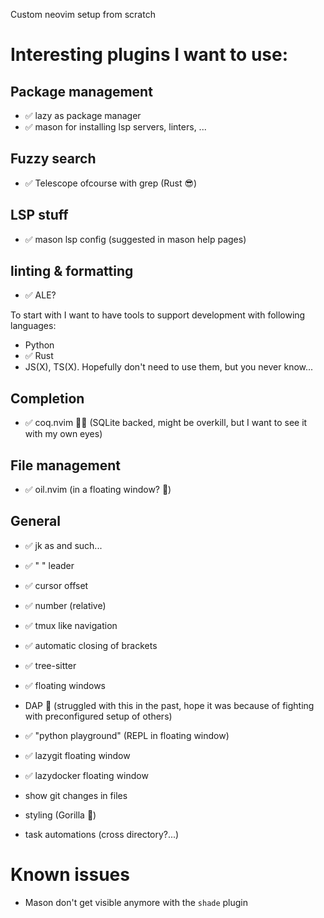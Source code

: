Custom neovim setup from scratch

# Interesting plugins I want to use:

## Package management
- ✅ lazy as package manager
- ✅ mason for installing lsp servers, linters, ...

## Fuzzy search
- ✅ Telescope ofcourse with grep (Rust 😎)

## LSP stuff
- ✅ mason lsp config (suggested in mason help pages)

## linting & formatting
- ✅ ALE?

To start with I want to have tools to support development
with following languages:
- Python
- ✅ Rust
- JS(X), TS(X). Hopefully don't need to use them, but you never know...

## Completion
- ✅ coq.nvim 🚀🧨 (SQLite backed, might be overkill,
but I want to see it with my own eyes)

## File management
- ✅ oil.nvim (in a floating window? 🤔)

## General
- ✅ jk as <Esc> and such...
- ✅ " " leader
- ✅ cursor offset
- ✅ number (relative)
- ✅ tmux like navigation
- ✅ automatic closing of brackets
- ✅ tree-sitter
- ✅ floating windows
- DAP 🤞 (struggled with this in the past, hope it was
because of fighting with preconfigured setup of others)
- ✅ "python playground" (REPL in floating window)
- ✅ lazygit floating window
- ✅ lazydocker floating window
- show git changes in files
- styling (Gorilla 🦍)

- task automations (cross directory?...)


# Known issues

- Mason don't get visible anymore with the `shade` plugin
